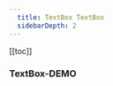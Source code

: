 ```yaml
---
  title: TextBox TextBox
  sidebarDepth: 2
---
```

  
[[toc]]

### TextBox-DEMO 

<fv-TextBox>
</fv-TextBox>
  
